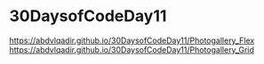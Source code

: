 # 30DaysofCodeDay11
https://abdvlqadir.github.io/30DaysofCodeDay11/Photogallery_Flex
https://abdvlqadir.github.io/30DaysofCodeDay11/Photogallery_Grid
